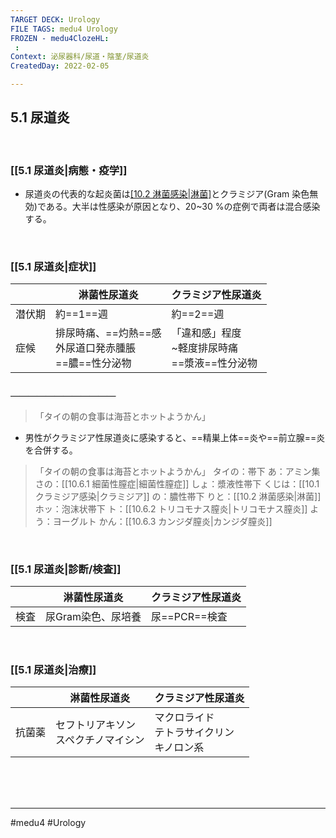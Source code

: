 ```yaml
---
TARGET DECK: Urology
FILE TAGS: medu4 Urology
FROZEN - medu4ClozeHL:
 : 
Context: 泌尿器科/尿道・陰茎/尿道炎
CreatedDay: 2022-02-05

---
```


## 5.1 尿道炎

<br>

### [[5.1 尿道炎|病態・疫学]]
* 尿道炎の代表的な起炎菌は[[10.2 淋菌感染|淋菌]](Gram==陰==性==双球==菌)とクラミジア(Gram 染色無効)である。大半は性感染が原因となり、20~30 %の症例で両者は混合感染する。
<!--ID: 1644300118997-->




<br>

### [[5.1 尿道炎|症状]]
| |淋菌性尿道炎|クラミジア性尿道炎|
|---|---|---|
|潜伏期|約==1==週|約==2==週|
|症候|排尿時痛、==灼熱==感<br>外尿道口発赤腫脹<br>==膿==性分泌物|「違和感」程度<br>~軽度排尿時痛<br>==漿液==性分泌物|
#### ＿＿＿＿＿＿＿＿＿＿＿＿
>「タイの朝の食事は海苔とホットようかん」
* 男性がクラミジア性尿道炎に感染すると、==精巣上体==炎や==前立腺==炎を合併する。
<!--ID: 1644300119004-->




>「タイの朝の食事は海苔とホットようかん」
タイの：帯下
あ：アミン集
さの：[[10.6.1 細菌性膣症|細菌性膣症]]
しょ：漿液性帯下
くじは：[[10.1 クラミジア感染|クラミジア]]
の：膿性帯下
りと：[[10.2 淋菌感染|淋菌]]
ホッ：泡沫状帯下
ト：[[10.6.2 トリコモナス膣炎|トリコモナス膣炎]]
よう：ヨーグルト
かん：[[10.6.3 カンジダ膣炎|カンジダ膣炎]]


<br>

### [[5.1 尿道炎|診断/検査]]
| |淋菌性尿道炎|クラミジア性尿道炎|
|---|---|---|
|検査|尿Gram染色、尿培養|尿==PCR==検査|
<!--ID: 1644300119011-->


<br>

### [[5.1 尿道炎|治療]]
| |淋菌性尿道炎|クラミジア性尿道炎|
|---|---|---|
|抗菌薬|セフトリアキソン<br>スペクチノマイシン|マクロライド<br>テトラサイクリン<br>キノロン系|


<br><br><br>

---
#medu4 #Urology 